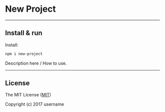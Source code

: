 # New Project

---

## Install & run

Install:

```bash
npm i new-project
```

Description here / How to use.

---

## License

The MIT License ([MIT](https://github.com/username/new-project/blob/master/license.md))

Copyright (c) 2017 username
